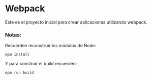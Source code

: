 # Webpack

Este es el proyecto inicial para crear aplicaciones utilizando webpack.

### Notas:
Recuerden reconstruir los módulos de Node:
```
npm install
```
Y para construir el build recuerden:
```
npm run build
```